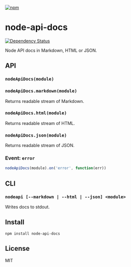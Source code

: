 [![npm](https://nodei.co/npm/node-api-docs.png)](https://nodei.co/npm/node-api-docs/)

# node-api-docs

[![Dependency Status][david-badge]][david]

Node API docs in Markdown, HTML or JSON.

[david]: https://david-dm.org/eush77/node-api-docs
[david-badge]: https://david-dm.org/eush77/node-api-docs.png

## API

### `nodeApiDocs(module)`
### `nodeApiDocs.markdown(module)`

Returns readable stream of Markdown.

### `nodeApiDocs.html(module)`

Returns readable stream of HTML.

### `nodeApiDocs.json(module)`

Returns readable stream of JSON.

### Event: `error`

```js
nodeApiDocs(module).on('error', function(err))
```

## CLI

### `nodeapi [--markdown | --html | --json] <module>`

Writes docs to stdout.

## Install

```
npm install node-api-docs
```

## License

MIT
